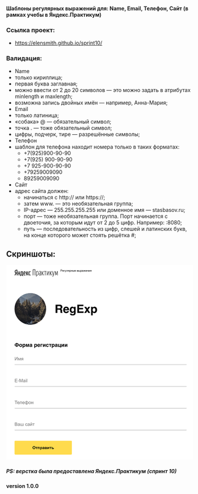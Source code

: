 #### Шаблоны регулярных выражений для: Name, Email, Телефон, Сайт (в рамках учебы в Яндекс.Практикум)

### Ссылка проект:
- https://elensmith.github.io/sprint10/

### Валидация:
- Name
 - только кириллица;
 - первая буква заглавная;
 - можно ввести от 2 до 20 символов — это можно задать в атрибутах minlength и maxlength;
 - возможна запись двойных имён — например, Анна-Мария;
- Email
 - только латиница;
 - «собака» @ — обязательный символ;
 - точка . — тоже обязательный символ;
 - цифры, подчерк, тире — разрешённые символы;
- Телефон
 - шаблон для телефона находит номера только в таких форматах:
   - +7(925)900-90-90
   - +7(925) 900-90-90
   - +7 925-900-90-90
   - +79259009090
   - 89259009090 
- Сайт
 - адрес сайта должен:
   - начинаться с http:// или https://;
   - затем www. — это необязательная группа;
   - IP-адрес — 255.255.255.255 или доменное имя — stasbasov.ru;
   - порт — тоже необязательная группа. Порт начинается с двоеточия, за которым идут от 2 до 5 цифр. Например: :8080;
   - путь — последовательность из цифр, слешей и латинских букв, на конце которого может стоять решётка #;

## Скриншоты: 

![скриншот страницы с полями ввода данных](https://github.com/Elensmith/sprint10/blob/master/show-page.png)

##### PS: верстка была предоставлена Яндекс.Практикум (спринт 10)

#### version 1.0.0
